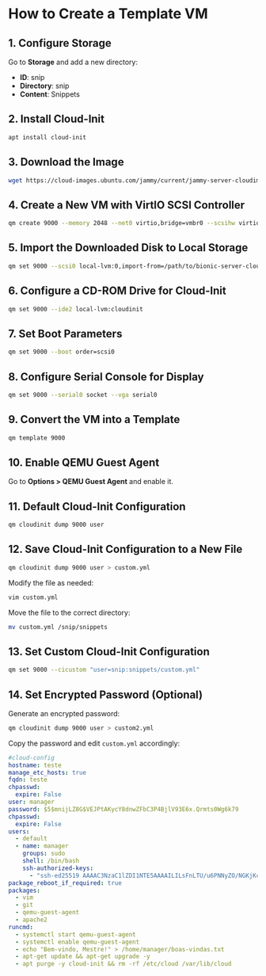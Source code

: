 # How to Create a Template VM

## 1. Configure Storage

Go to **Storage** and add a new directory:

- **ID**: snip  
- **Directory**: snip  
- **Content**: Snippets  

## 2. Install Cloud-Init

```bash
apt install cloud-init
```

## 3. Download the Image

```bash
wget https://cloud-images.ubuntu.com/jammy/current/jammy-server-cloudimg-amd64.img
```

## 4. Create a New VM with VirtIO SCSI Controller

```bash
qm create 9000 --memory 2048 --net0 virtio,bridge=vmbr0 --scsihw virtio-scsi-pci
```

## 5. Import the Downloaded Disk to Local Storage

```bash
qm set 9000 --scsi0 local-lvm:0,import-from=/path/to/bionic-server-cloudimg-amd64.img from=/root/img/image
```

## 6. Configure a CD-ROM Drive for Cloud-Init

```bash
qm set 9000 --ide2 local-lvm:cloudinit
```

## 7. Set Boot Parameters

```bash
qm set 9000 --boot order=scsi0
```

## 8. Configure Serial Console for Display

```bash
qm set 9000 --serial0 socket --vga serial0
```

## 9. Convert the VM into a Template

```bash
qm template 9000
```

## 10. Enable QEMU Guest Agent

Go to **Options > QEMU Guest Agent** and enable it.

## 11. Default Cloud-Init Configuration

```bash
qm cloudinit dump 9000 user
```

## 12. Save Cloud-Init Configuration to a New File

```bash
qm cloudinit dump 9000 user > custom.yml
```

Modify the file as needed:

```bash
vim custom.yml
```

Move the file to the correct directory:

```bash
mv custom.yml /snip/snippets
```

## 13. Set Custom Cloud-Init Configuration

```bash
qm set 9000 --cicustom "user=snip:snippets/custom.yml"
```

## 14. Set Encrypted Password (Optional)

Generate an encrypted password:

```bash
qm cloudinit dump 9000 user > custom2.yml
```

Copy the password and edit `custom.yml` accordingly:

```yaml
#cloud-config
hostname: teste
manage_etc_hosts: true
fqdn: teste
chpasswd:
  expire: False
user: manager
password: $5$mnijLZ8G$VEJPtAKycY8dnwZFbC3P4BjlV93E6x.Qrmts0Wg6k79
chpasswd:
  expire: False
users:
  - default
  - name: manager
    groups: sudo
    shell: /bin/bash
    ssh-authorized-keys:
      - "ssh-ed25519 AAAAC3NzaC1lZDI1NTE5AAAAILILsFnLTU/u6PNNyZO/NGKjKcvTNLDGfKDXmMYQ29e+ manager@gunserver"
package_reboot_if_required: true
packages:
  - vim
  - git
  - qemu-guest-agent
  - apache2
runcmd:
  - systemctl start qemu-guest-agent
  - systemctl enable qemu-guest-agent
  - echo "Bem-vindo, Mestre!" > /home/manager/boas-vindas.txt
  - apt-get update && apt-get upgrade -y
  - apt purge -y cloud-init && rm -rf /etc/cloud /var/lib/cloud
```

